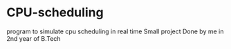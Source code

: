 # CPU-scheduling
program to simulate cpu scheduling in real time
Small project Done by me in 2nd year of B.Tech
